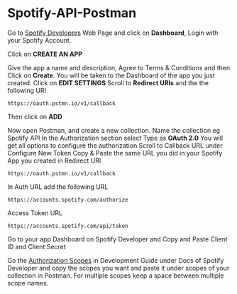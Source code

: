 # Spotify-API-Postman

Go to [Spotify Developers](https://developer.spotify.com/) Web Page and click on **Dashboard**, Login with your Spotify Account.

Click on **CREATE AN APP**

Give the app a name and description, Agree to Terms & Conditions and then Click on **Create**.
You will be taken to the Dashboard of the app you just created.
Click on **EDIT SETTINGS**
Scroll to **Redirect URIs** and the the following URI
```
https://oauth.pstmn.io/v1/callback
```

Then click on **ADD**

Now open Postman, and create a new collection.
Name the collection eg Spotify API
In the Authorization section select Type as **OAuth 2.0**
You will get all options to configure the authorization
Scroll to Callback URL under Configure New Token
Copy & Paste the same URL you did in your Spotify App you created in Redirect URI
```
https://oauth.pstmn.io/v1/callback
```
In Auth URL add the following URL
```
https://accounts.spotify.com/authorize
```

Access Token URL
```
https://accounts.spotify.com/api/token
```

Go to your app Dashboard on Spotify Developer and Copy and Paste Client ID and Client Secret

Go the [Authorization Scopes](https://developer.spotify.com/documentation/general/guides/authorization/scopes/) in Development Guide under Docs of Spotify Developer and copy the scopes you want and paste it under scopes of your collection in Postman. For multiple scopes keep a space between multiple scope names.
